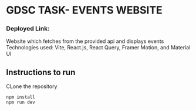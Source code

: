 # GDSC TASK- EVENTS WEBSITE
### Deployed Link: 
Website which fetches from the provided api and displays events
Technologies used: Vite, React.js, React Query, Framer Motion, and Material UI

## Instructions to run
CLone the repository
```
npm install
npm run dev
```
